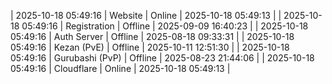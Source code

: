 | 2025-10-18 05:49:16 | Website | Online | 2025-10-18 05:49:13 |
| 2025-10-18 05:49:16 | Registration | Offline | 2025-09-09 16:40:23 |
| 2025-10-18 05:49:16 | Auth Server | Offline | 2025-08-18 09:33:31 |
| 2025-10-18 05:49:16 | Kezan (PvE) | Offline | 2025-10-11 12:51:30 |
| 2025-10-18 05:49:16 | Gurubashi (PvP) | Offline | 2025-08-23 21:44:06 |
| 2025-10-18 05:49:16 | Cloudflare | Online | 2025-10-18 05:49:13 |
